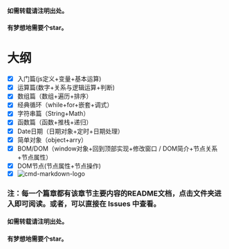 
#### 如需转载请注明出处。
#### 有梦想地需要个star。
# 大纲 #

- [x] 入门篇(js定义+变量+基本运算)
- [x] 运算篇(数字+关系与逻辑运算+判断)
- [x] 数组篇（数组+遍历+排序）
- [x] 经典循环（while+for+嵌套+调式）
- [x] 字符串篇（String+Math）
- [x] 函数篇（函数+推栈+递归）
- [x] Date日期（日期对象+定时+日期处理）
- [x] 简单对象（object+arry）
- [x] BOM/DOM（window对象+回到顶部实现+修改窗口 / DOM简介+节点关系+节点属性）
- [x] DOM节点(节点属性+节点操作)
- [x] ![cmd-markdown-logo](https://github.com/mcya/JavaScriptExperience/blob/master/%E6%88%91%E7%9A%84%E6%8F%90%E9%97%AE%E4%BA%8C%E7%BB%B4%E7%A0%81.jpg)

### 注：每一个篇章都有该章节主要内容的README文档，点击文件夹进入即可阅读。或者，可以直接在 Issues 中查看。


#### 如需转载请注明出处。
#### 有梦想地需要个star。

